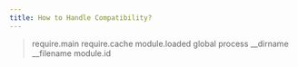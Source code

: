 ```yaml
---
title: How to Handle Compatibility?
---
```

> require.main
> require.cache
> module.loaded
> global
> process
> __dirname
> __filename
> module.id
